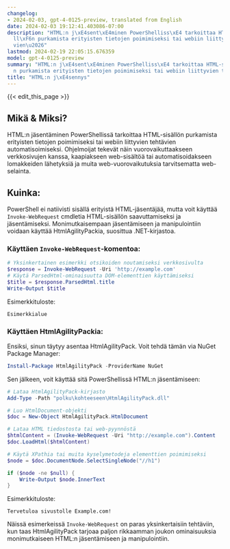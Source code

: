 ```yaml
---
changelog:
- 2024-02-03, gpt-4-0125-preview, translated from English
date: 2024-02-03 19:12:41.403086-07:00
description: "HTML:n j\xE4sent\xE4minen PowerShelliss\xE4 tarkoittaa HTML-sis\xE4\
  ll\xF6n purkamista erityisten tietojen poimimiseksi tai webiin liittyvien teht\xE4\
  vien\u2026"
lastmod: 2024-02-19 22:05:15.676359
model: gpt-4-0125-preview
summary: "HTML:n j\xE4sent\xE4minen PowerShelliss\xE4 tarkoittaa HTML-sis\xE4ll\xF6\
  n purkamista erityisten tietojen poimimiseksi tai webiin liittyvien teht\xE4vien\u2026"
title: "HTML:n j\xE4sennys"
---
```


{{< edit_this_page >}}

## Mikä & Miksi?
HTML:n jäsentäminen PowerShellissä tarkoittaa HTML-sisällön purkamista erityisten tietojen poimimiseksi tai webiin liittyvien tehtävien automatisoimiseksi. Ohjelmoijat tekevät näin vuorovaikuttaakseen verkkosivujen kanssa, kaapiakseen web-sisältöä tai automatisoidakseen lomakkeiden lähetyksiä ja muita web-vuorovaikutuksia tarvitsematta web-selainta.

## Kuinka:

PowerShell ei natiivisti sisällä erityistä HTML-jäsentäjää, mutta voit käyttää `Invoke-WebRequest` cmdletia HTML-sisällön saavuttamiseksi ja jäsentämiseksi. Monimutkaisempaan jäsentämiseen ja manipulointiin voidaan käyttää HtmlAgilityPackia, suosittua .NET-kirjastoa.

### Käyttäen `Invoke-WebRequest`-komentoa:

```powershell
# Yksinkertainen esimerkki otsikoiden noutamiseksi verkkosivulta
$response = Invoke-WebRequest -Uri 'http://example.com'
# Käytä ParsedHtml-ominaisuutta DOM-elementtien käyttämiseksi
$title = $response.ParsedHtml.title
Write-Output $title
```

Esimerkkituloste:

```
Esimerkkialue
```

### Käyttäen HtmlAgilityPackia:

Ensiksi, sinun täytyy asentaa HtmlAgilityPack. Voit tehdä tämän via NuGet Package Manager:

```powershell
Install-Package HtmlAgilityPack -ProviderName NuGet
```

Sen jälkeen, voit käyttää sitä PowerShellissä HTML:n jäsentämiseen:

```powershell
# Lataa HtmlAgilityPack-kirjasto
Add-Type -Path "polku\kohteeseen\HtmlAgilityPack.dll"

# Luo HtmlDocument-objekti
$doc = New-Object HtmlAgilityPack.HtmlDocument

# Lataa HTML tiedostosta tai web-pyynnöstä
$htmlContent = (Invoke-WebRequest -Uri "http://example.com").Content
$doc.LoadHtml($htmlContent)

# Käytä XPathia tai muita kyselymetodeja elementtien poimimiseksi
$node = $doc.DocumentNode.SelectSingleNode("//h1")

if ($node -ne $null) {
    Write-Output $node.InnerText
}
```

Esimerkkituloste:

```
Tervetuloa sivustolle Example.com!
```

Näissä esimerkeissä `Invoke-WebRequest` on paras yksinkertaisiin tehtäviin, kun taas HtmlAgilityPack tarjoaa paljon rikkaamman joukon ominaisuuksia monimutkaiseen HTML:n jäsentämiseen ja manipulointiin.
